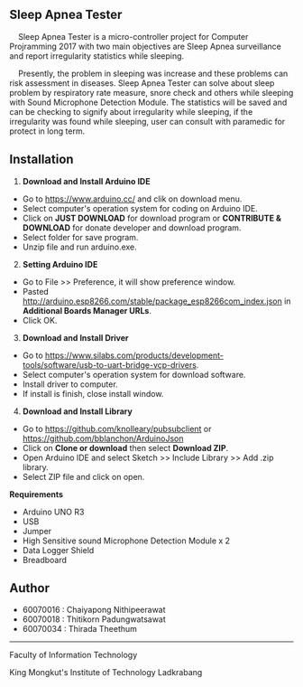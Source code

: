 ## Sleep Apnea Tester
&nbsp;&nbsp;&nbsp;&nbsp;Sleep Apnea Tester is a micro-controller project for Computer Projramming 2017 with two main objectives are Sleep Apnea surveillance and report irregularity statistics while sleeping.
  
&nbsp;&nbsp;&nbsp;&nbsp;Presently, the problem in sleeping was increase and these problems can risk assessment in diseases. Sleep Apnea Tester can solve about sleep problem by respiratory rate measure, snore check and others while sleeping with Sound Microphone Detection Module. The statistics will be saved and can be checking to signify about irregularity while sleeping, if the irregularity was found while sleeping, user can consult with paramedic for protect in long term.

## Installation
1. **Download and Install Arduino IDE**
  - Go to https://www.arduino.cc/ and clik on download menu.
  - Select computer's operation system for coding on Arduino IDE.
  - Click on **JUST DOWNLOAD** for download program or **CONTRIBUTE & DOWNLOAD** for donate developer and download program.
  - Select folder for save program.
  - Unzip file and run arduino.exe.
2. **Setting Arduino IDE**
  - Go to File >> Preference, it will show preference window.
  - Pasted http://arduino.esp8266.com/stable/package_esp8266com_index.json in **Additional Boards Manager URLs**.
  - Click OK.
3. **Download and Install Driver**
  - Go to https://www.silabs.com/products/development-tools/software/usb-to-uart-bridge-vcp-drivers.
  - Select computer's operation system for download software.
  - Install driver to computer.
  - If install is finish, close install window.
4. **Download and Install Library**
  - Go to https://github.com/knolleary/pubsubclient or https://github.com/bblanchon/ArduinoJson
  - Click on **Clone or download** then select **Download ZIP**.
  - Open Arduino IDE and select Sketch >> Include Library >> Add .zip library.
  - Select ZIP file and click on open.

**Requirements**
- Arduino UNO R3
- USB
- Jumper
- High Sensitive sound Microphone Detection Module x 2
- Data Logger Shield
- Breadboard 

## Author
* 60070016 : Chaiyapong Nithipeerawat 
* 60070018 : Thitikorn Padungwatsawat 
* 60070034 : Thirada Theethum

---

Faculty of Information Technology

King Mongkut's Institute of Technology Ladkrabang
